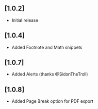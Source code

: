 ## [1.0.2]

- Initial release


## [1.0.4]

- Added Footnote and Math snippets


## [1.0.7]

- Added Alerts (thanks @SidonTheTroll)

## [1.0.8]

- Added Page Break option for PDF export
